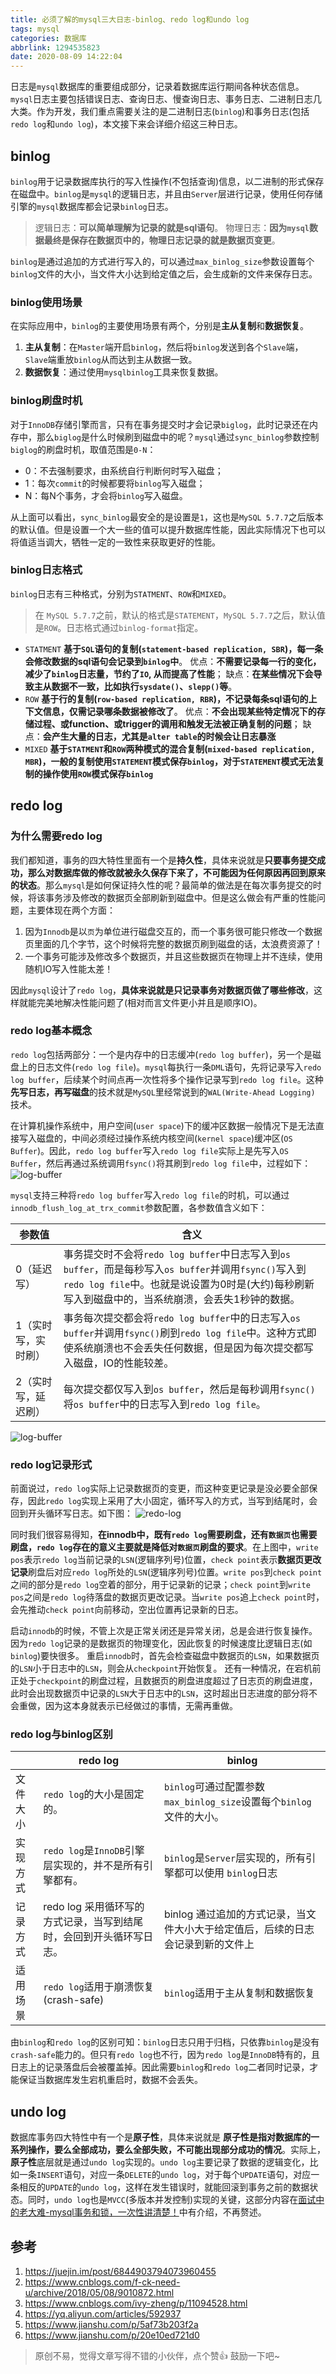 ```yaml
---
title: 必须了解的mysql三大日志-binlog、redo log和undo log
tags: mysql
categories: 数据库
abbrlink: 1294535823
date: 2020-08-09 14:22:04
---
```


日志是`mysql`数据库的重要组成部分，记录着数据库运行期间各种状态信息。`mysql`日志主要包括错误日志、查询日志、慢查询日志、事务日志、二进制日志几大类。作为开发，我们重点需要关注的是二进制日志(`binlog`)和事务日志(包括`redo log`和`undo log`)，本文接下来会详细介绍这三种日志。
<!--more-->

## binlog

`binlog`用于记录数据库执行的写入性操作(不包括查询)信息，以二进制的形式保存在磁盘中。`binlog`是`mysql`的逻辑日志，并且由`Server`层进行记录，使用任何存储引擎的`mysql`数据库都会记录`binlog`日志。

> 逻辑日志：**可以简单理解为记录的就是sql语句**。
> 物理日志：**因为`mysql`数据最终是保存在数据页中的，物理日志记录的就是数据页变更**。

`binlog`是通过追加的方式进行写入的，可以通过`max_binlog_size`参数设置每个`binlog`文件的大小，当文件大小达到给定值之后，会生成新的文件来保存日志。

### binlog使用场景

在实际应用中，`binlog`的主要使用场景有两个，分别是**主从复制**和**数据恢复**。

1. **主从复制**：在`Master`端开启`binlog`，然后将`binlog`发送到各个`Slave`端，`Slave`端重放`binlog`从而达到主从数据一致。
2. **数据恢复**：通过使用`mysqlbinlog`工具来恢复数据。

### binlog刷盘时机

对于`InnoDB`存储引擎而言，只有在事务提交时才会记录`biglog`，此时记录还在内存中，那么`biglog`是什么时候刷到磁盘中的呢？`mysql`通过`sync_binlog`参数控制`biglog`的刷盘时机，取值范围是`0-N`：

- 0：不去强制要求，由系统自行判断何时写入磁盘；
- 1：每次`commit`的时候都要将`binlog`写入磁盘；
- N：每N个事务，才会将`binlog`写入磁盘。

从上面可以看出，`sync_binlog`最安全的是设置是`1`，这也是`MySQL 5.7.7`之后版本的默认值。但是设置一个大一些的值可以提升数据库性能，因此实际情况下也可以将值适当调大，牺牲一定的一致性来获取更好的性能。

### binlog日志格式

`binlog`日志有三种格式，分别为`STATMENT`、`ROW`和`MIXED`。

> 在 `MySQL 5.7.7`之前，默认的格式是`STATEMENT`，`MySQL 5.7.7`之后，默认值是`ROW`。日志格式通过`binlog-format`指定。

- `STATMENT`
  **基于`SQL`语句的复制(`statement-based replication, SBR`)，每一条会修改数据的sql语句会记录到`binlog`中**。
  优点：**不需要记录每一行的变化，减少了`binlog`日志量，节约了`IO`, 从而提高了性能**；
  缺点：**在某些情况下会导致主从数据不一致，比如执行`sysdate()`、`slepp()`等**。
- `ROW`
  **基于行的复制(`row-based replication, RBR`)，不记录每条sql语句的上下文信息，仅需记录哪条数据被修改了**。
  优点：**不会出现某些特定情况下的存储过程、或function、或trigger的调用和触发无法被正确复制的问题**；
  缺点：**会产生大量的日志，尤其是`alter table`的时候会让日志暴涨**
- `MIXED`
  **基于`STATMENT`和`ROW`两种模式的混合复制(`mixed-based replication, MBR`)，一般的复制使用`STATEMENT`模式保存`binlog`，对于`STATEMENT`模式无法复制的操作使用`ROW`模式保存`binlog`**

## redo log

### 为什么需要redo log

我们都知道，事务的四大特性里面有一个是**持久性**，具体来说就是**只要事务提交成功，那么对数据库做的修改就被永久保存下来了，不可能因为任何原因再回到原来的状态**。那么`mysql`是如何保证持久性的呢？最简单的做法是在每次事务提交的时候，将该事务涉及修改的数据页全部刷新到磁盘中。但是这么做会有严重的性能问题，主要体现在两个方面：

1. 因为`Innodb`是以`页`为单位进行磁盘交互的，而一个事务很可能只修改一个数据页里面的几个字节，这个时候将完整的数据页刷到磁盘的话，太浪费资源了！
2. 一个事务可能涉及修改多个数据页，并且这些数据页在物理上并不连续，使用随机IO写入性能太差！

因此`mysql`设计了`redo log`，**具体来说就是只记录事务对数据页做了哪些修改**，这样就能完美地解决性能问题了(相对而言文件更小并且是顺序IO)。

### redo log基本概念

`redo log`包括两部分：一个是内存中的日志缓冲(`redo log buffer`)，另一个是磁盘上的日志文件(`redo log file`)。`mysql`每执行一条`DML`语句，先将记录写入`redo log buffer`，后续某个时间点再一次性将多个操作记录写到`redo log file`。这种**先写日志，再写磁盘**的技术就是`MySQL`里经常说到的`WAL(Write-Ahead Logging)` 技术。

在计算机操作系统中，用户空间(`user space`)下的缓冲区数据一般情况下是无法直接写入磁盘的，中间必须经过操作系统内核空间(`kernel space`)缓冲区(`OS Buffer`)。因此，`redo log buffer`写入`redo log file`实际上是先写入`OS Buffer`，然后再通过系统调用`fsync()`将其刷到`redo log file`中，过程如下：
![log-buffer](https://chentianming11.github.io/images/mysql/log-buffer.png)

`mysql`支持三种将`redo log buffer`写入`redo log file`的时机，可以通过`innodb_flush_log_at_trx_commit`参数配置，各参数值含义如下：

| 参数值 | 含义 |
| --- | --- |
| 0（延迟写） | 事务提交时不会将`redo log buffer`中日志写入到`os buffer`，而是每秒写入`os buffer`并调用`fsync()`写入到`redo log file`中。也就是说设置为0时是(大约)每秒刷新写入到磁盘中的，当系统崩溃，会丢失1秒钟的数据。 |
| 1（实时写，实时刷） | 事务每次提交都会将`redo log buffer`中的日志写入`os buffer`并调用`fsync()`刷到`redo log file`中。这种方式即使系统崩溃也不会丢失任何数据，但是因为每次提交都写入磁盘，IO的性能较差。 |
| 2（实时写，延迟刷） | 每次提交都仅写入到`os buffer`，然后是每秒调用`fsync()`将`os buffer`中的日志写入到`redo log file`。|

![log-buffer](https://chentianming11.github.io/images/mysql/innodb_flush_log_at_trx_commit.png)

### redo log记录形式

前面说过，`redo log`实际上记录数据页的变更，而这种变更记录是没必要全部保存，因此`redo log`实现上采用了大小固定，循环写入的方式，当写到结尾时，会回到开头循环写日志。如下图：
![redo-log](https://chentianming11.github.io/images/mysql/redo-log.png)

同时我们很容易得知，**在innodb中，既有`redo log`需要刷盘，还有`数据页`也需要刷盘，`redo log`存在的意义主要就是降低对`数据页`刷盘的要求**。在上图中，`write pos`表示`redo log`当前记录的`LSN`(逻辑序列号)位置，`check point`表示**数据页更改记录**刷盘后对应`redo log`所处的`LSN`(逻辑序列号)位置。`write pos`到`check point`之间的部分是`redo log`空着的部分，用于记录新的记录；`check point`到`write pos`之间是`redo log`待落盘的数据页更改记录。当`write pos`追上`check point`时，会先推动`check point`向前移动，空出位置再记录新的日志。

启动`innodb`的时候，不管上次是正常关闭还是异常关闭，总是会进行恢复操作。因为`redo log`记录的是数据页的物理变化，因此恢复的时候速度比逻辑日志(如`binlog`)要快很多。
重启`innodb`时，首先会检查磁盘中数据页的`LSN`，如果数据页的`LSN`小于日志中的`LSN`，则会从`checkpoint`开始恢复。
还有一种情况，在宕机前正处于`checkpoint`的刷盘过程，且数据页的刷盘进度超过了日志页的刷盘进度，此时会出现数据页中记录的`LSN`大于日志中的`LSN`，这时超出日志进度的部分将不会重做，因为这本身就表示已经做过的事情，无需再重做。

### redo log与binlog区别

| | redo log | binlog |
| --- | --- | --- |
| 文件大小 | `redo log`的大小是固定的。 | `binlog`可通过配置参数`max_binlog_size`设置每个`binlog`文件的大小。 |
| 实现方式 | `redo log`是`InnoDB`引擎层实现的，并不是所有引擎都有。 | `binlog`是`Server`层实现的，所有引擎都可以使用 `binlog`日志|
| 记录方式 | redo log 采用循环写的方式记录，当写到结尾时，会回到开头循环写日志。 | binlog 通过追加的方式记录，当文件大小大于给定值后，后续的日志会记录到新的文件上 |
| 适用场景 | `redo log`适用于崩溃恢复(crash-safe) | `binlog`适用于主从复制和数据恢复 |

由`binlog`和`redo log`的区别可知：`binlog`日志只用于归档，只依靠`binlog`是没有`crash-safe`能力的。但只有`redo log`也不行，因为`redo log`是`InnoDB`特有的，且日志上的记录落盘后会被覆盖掉。因此需要`binlog`和`redo log`二者同时记录，才能保证当数据库发生宕机重启时，数据不会丢失。

## undo log

数据库事务四大特性中有一个是**原子性**，具体来说就是 **原子性是指对数据库的一系列操作，要么全部成功，要么全部失败，不可能出现部分成功的情况**。实际上，**原子性**底层就是通过`undo log`实现的。`undo log`主要记录了数据的逻辑变化，比如一条`INSERT`语句，对应一条`DELETE`的`undo log`，对于每个`UPDATE`语句，对应一条相反的`UPDATE`的`undo log`，这样在发生错误时，就能回滚到事务之前的数据状态。同时，`undo log`也是`MVCC`(多版本并发控制)实现的关键，这部分内容在[面试中的老大难-mysql事务和锁，一次性讲清楚！](https://juejin.im/post/6855129007336521741)中有介绍，不再赘述。

## 参考

1. https://juejin.im/post/6844903794073960455
2. https://www.cnblogs.com/f-ck-need-u/archive/2018/05/08/9010872.html
3. https://www.cnblogs.com/ivy-zheng/p/11094528.html
4. https://yq.aliyun.com/articles/592937
5. https://www.jianshu.com/p/5af73b203f2a
6. https://www.jianshu.com/p/20e10ed721d0

> 原创不易，觉得文章写得不错的小伙伴，点个赞👍 鼓励一下吧~
